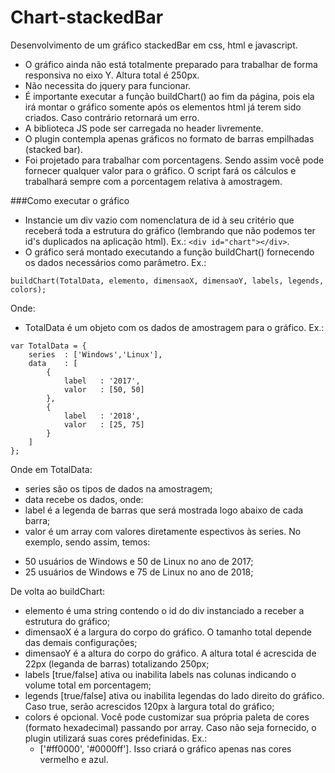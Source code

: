 # Chart-stackedBar
Desenvolvimento de um gráfico stackedBar em css, html e javascript.

* O gráfico ainda não está totalmente preparado para trabalhar de forma responsiva no eixo Y. Altura total é 250px.
* Não necessita do jquery para funcionar.
* É importante executar a função buildChart() ao fim da página, pois ela irá montar o gráfico somente após os elementos html já terem sido criados. Caso contrário retornará um erro.
* A biblioteca JS pode ser carregada no header livremente.
* O plugin contempla apenas gráficos no formato de barras empilhadas (stacked bar).
* Foi projetado para trabalhar com porcentagens. Sendo assim você pode fornecer qualquer valor para o gráfico. O script fará os cálculos e trabalhará sempre com a porcentagem relativa à amostragem.

###Como executar o gráfico

- Instancie um div vazio com nomenclatura de id à seu critério que receberá toda a estrutura do gráfico (lembrando que não podemos ter id's duplicados na aplicação html). Ex.: `<div id="chart"></div>`.
- O gráfico será montado executando a função buildChart() fornecendo os dados necessários como parâmetro. Ex.:
	
`buildChart(TotalData, elemento, dimensaoX, dimensaoY, labels, legends, colors);`
	
Onde:
 - TotalData é um objeto com os dados de amostragem para o gráfico. Ex.:
```
var TotalData = {
	series	: ['Windows','Linux'],
	data	: [
		{
			label	: '2017',
			valor	: [50, 50]
		},
		{
			label	: '2018',
			valor	: [25, 75]
		}
	]
};
```

Onde em TotalData:
- series são os tipos de dados na amostragem;
- data recebe os dados, onde:
- label é a legenda de barras que será mostrada logo abaixo de cada barra;
- valor é um array com valores diretamente espectivos às series. No exemplo, sendo assim, temos:
 * 50 usuários de Windows e 50 de Linux no ano de 2017;
 * 25 usuários de Windows e 75 de Linux no ano de 2018;

De volta ao buildChart:
- elemento é uma string contendo o id do div instanciado a receber a estrutura do gráfico;
- dimensaoX é a largura do corpo do gráfico. O tamanho total depende das demais configurações;
- dimensaoY é a altura do corpo do gráfico. A altura total é acrescida de 22px (leganda de barras) totalizando 250px;
- labels [true/false] ativa ou inabilita labels nas colunas indicando o volume total em porcentagem;
- legends [true/false] ativa ou inabilita legendas do lado direito do gráfico. Caso true, serão acrescidos 120px à largura total do gráfico;
- colors é opcional. Você pode customizar sua própria paleta de cores (formato hexadecimal) passando por array. Caso não seja fornecido, o plugin utilizará suas cores prédefinidas. Ex.:
  * ['#ff0000', '#0000ff']. Isso criará o gráfico apenas nas cores vermelho e azul.
	
		
